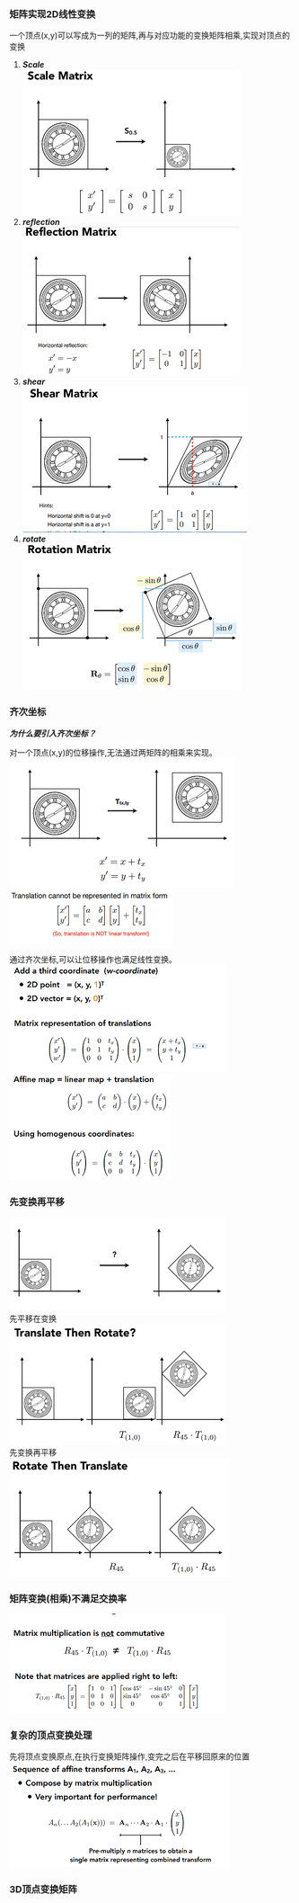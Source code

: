 ### 矩阵实现2D线性变换
一个顶点(x,y)可以写成为一列的矩阵,再与对应功能的变换矩阵相乘,实现对顶点的变换
1. ***Scale***   
![pic_one](/Image/trans1.png)  
2. ***reflection***  
![pic_one](/Image/trans2.png)  
3. ***shear***  
![pic_one](/Image/trans3.png)  
3. ***rotate***  
![pic_one](/Image/trans4.png)  


### 齐次坐标

***为什么要引入齐次坐标？***  

对一个顶点(x,y)的位移操作,无法通过两矩阵的相乘来实现。  
![pic_one](/Image/trans5.png)  
![pic_one](/Image/trans6.png)  

通过齐次坐标,可以让位移操作也满足线性变换。  
![pic_one](/Image/trans7.png)  
![pic_one](/Image/trans8.png)  



### 先变换再平移  
![pic_one](/Image/trans9.png)  
先平移在变换  
![pic_one](/Image/trans10.png)   
先变换再平移  
![pic_one](/Image/trans11.png)  

### 矩阵变换(相乘)不满足交换率  
![pic_one](/Image/trans12.png) 

### 复杂的顶点变换处理
先将顶点变换原点,在执行变换矩阵操作,变完之后在平移回原来的位置  
![pic_one](/Image/trans13.png)  


### 3D顶点变换矩阵
